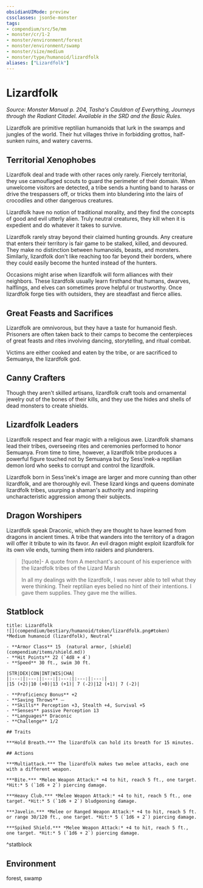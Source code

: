 ```yaml
---
obsidianUIMode: preview
cssclasses: json5e-monster
tags:
- compendium/src/5e/mm
- monster/cr/1-2
- monster/environment/forest
- monster/environment/swamp
- monster/size/medium
- monster/type/humanoid/lizardfolk
aliases: ["Lizardfolk"]
---
```

# Lizardfolk
*Source: Monster Manual p. 204, Tasha's Cauldron of Everything, Journeys through the Radiant Citadel. Available in the SRD and the Basic Rules.*  

Lizardfolk are primitive reptilian humanoids that lurk in the swamps and jungles of the world. Their hut villages thrive in forbidding grottos, half-sunken ruins, and watery caverns.

## Territorial Xenophobes

Lizardfolk deal and trade with other races only rarely. Fiercely territorial, they use camouflaged scouts to guard the perimeter of their domain. When unwelcome visitors are detected, a tribe sends a hunting band to harass or drive the trespassers off, or tricks them into blundering into the lairs of crocodiles and other dangerous creatures.

Lizardfolk have no notion of traditional morality, and they find the concepts of good and evil utterly alien. Truly neutral creatures, they kill when it is expedient and do whatever it takes to survive.

Lizardfolk rarely stray beyond their claimed hunting grounds. Any creature that enters their territory is fair game to be stalked, killed, and devoured. They make no distinction between humanoids, beasts, and monsters. Similarly, lizardfolk don't like reaching too far beyond their borders, where they could easily become the hunted instead of the hunters.

Occasions might arise when lizardfolk will form alliances with their neighbors. These lizardfolk usually learn firsthand that humans, dwarves, halflings, and elves can sometimes prove helpful or trustworthy. Once lizardfolk forge ties with outsiders, they are steadfast and fierce allies.

## Great Feasts and Sacrifices

Lizardfolk are omnivorous, but they have a taste for humanoid flesh. Prisoners are often taken back to their camps to become the centerpieces of great feasts and rites involving dancing, storytelling, and ritual combat.

Victims are either cooked and eaten by the tribe, or are sacrificed to Semuanya, the lizardfolk god.

## Canny Crafters

Though they aren't skilled artisans, lizardfolk craft tools and ornamental jewelry out of the bones of their kills, and they use the hides and shells of dead monsters to create shields.

## Lizardfolk Leaders

Lizardfolk respect and fear magic with a religious awe. Lizardfolk shamans lead their tribes, overseeing rites and ceremonies performed to honor Semuanya. From time to time, however, a lizardfolk tribe produces a powerful figure touched not by Semuanya but by Sess'inek-a reptilian demon lord who seeks to corrupt and control the lizardfolk.

Lizardfolk born in Sess'inek's image are larger and more cunning than other lizardfolk, and are thoroughly evil. These lizard kings and queens dominate lizardfolk tribes, usurping a shaman's authority and inspiring uncharacteristic aggression among their subjects.

## Dragon Worshipers

Lizardfolk speak Draconic, which they are thought to have learned from dragons in ancient times. A tribe that wanders into the territory of a dragon will offer it tribute to win its favor. An evil dragon might exploit lizardfolk for its own vile ends, turning them into raiders and plunderers.

> [!quote]- A quote from A merchant's account of his experience with the lizardfolk tribes of the Lizard Marsh  
> 
> In all my dealings with the lizardfolk, I was never able to tell what they were thinking. Their reptilian eyes belied no hint of their intentions. I gave them supplies. They gave me the willies.


## Statblock

```ad-statblock
title: Lizardfolk
![](compendium/bestiary/humanoid/token/lizardfolk.png#token)
*Medium humanoid (lizardfolk), Neutral*

- **Armor Class** 15  (natural armor, [shield](compendium/items/shield.md))
- **Hit Points** 22 (`4d8 + 4`)
- **Speed** 30 ft., swim 30 ft.

|STR|DEX|CON|INT|WIS|CHA|
|:---:|:---:|:---:|:---:|:---:|:---:|
|15 (+2)|10 (+0)|13 (+1)| 7 (-2)|12 (+1)| 7 (-2)|

- **Proficiency Bonus** +2
- **Saving Throws** ⏤
- **Skills** Perception +3, Stealth +4, Survival +5
- **Senses** passive Perception 13
- **Languages** Draconic
- **Challenge** 1/2

## Traits

***Hold Breath.*** The lizardfolk can hold its breath for 15 minutes.

## Actions

***Multiattack.*** The lizardfolk makes two melee attacks, each one with a different weapon.

***Bite.*** *Melee Weapon Attack:* +4 to hit, reach 5 ft., one target. *Hit:* 5 (`1d6 + 2`) piercing damage.

***Heavy Club.*** *Melee Weapon Attack:* +4 to hit, reach 5 ft., one target. *Hit:* 5 (`1d6 + 2`) bludgeoning damage.

***Javelin.*** *Melee or Ranged Weapon Attack:* +4 to hit, reach 5 ft. or range 30/120 ft., one target. *Hit:* 5 (`1d6 + 2`) piercing damage.

***Spiked Shield.*** *Melee Weapon Attack:* +4 to hit, reach 5 ft., one target. *Hit:* 5 (`1d6 + 2`) piercing damage.
```
^statblock

## Environment

forest, swamp